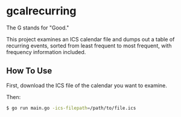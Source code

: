 # gcalrecurring

The G stands for "Good."

This project examines an ICS calendar file and dumps out a table of recurring events, sorted from least frequent to most frequent, with frequency information included.

## How To Use

First, download the ICS file of the calendar you want to examine.

Then:

```bash
$ go run main.go -ics-filepath=/path/to/file.ics
```
